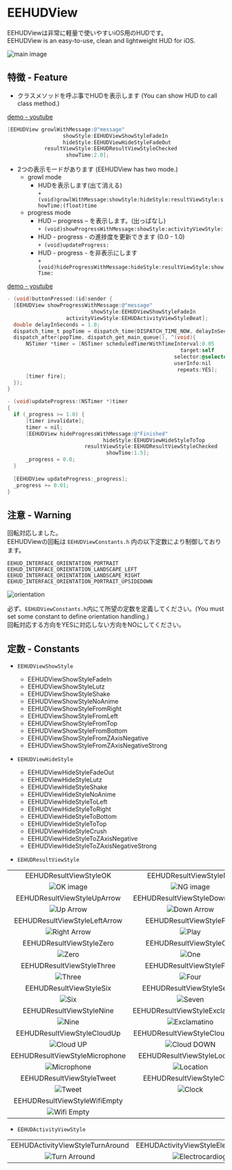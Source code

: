EEHUDView
=========================

EEHUDViewは非常に軽量で使いやすいiOS用のHUDです。  
EEHUDView is an easy-to-use, clean and lightweight HUD for iOS.  

![main image](https://lh5.googleusercontent.com/-D4prt2WDrv0/T902ENPr9OI/AAAAAAAAAPE/vfjaHdjztzA/s800/120617-0002.png)  

特徴 - Feature
-----------------  
* クラスメソッドを呼ぶ事でHUDを表示します (You can show HUD to call class method.)  

[demo - youtube](http://youtu.be/QcRMokpS_3E "growl")  

``` objective-c 
[EEHUDView growlWithMessage:@"message"
   	              showStyle:EEHUDViewShowStyleFadeIn
       	          hideStyle:EEHUDViewHideStyleFadeOut
       	    resultViewStyle:EEHUDResultViewStyleChecked
       	           showTime:2.0];
```      

* 2つの表示モードがあります (EEHUDView has two mode.)  
    * growl mode  
        * HUDを表示します(出て消える)  
    	```+ (void)growlWithMessage:showStyle:hideStyle:resultViewStyle:showTime:(float)time```  
    * progress mode  
    	* HUD – progress – を表示します。(出っぱなし)  
 		```+ (void)showProgressWithMessage:showStyle:activityViewStyle:```  
 		* HUD - progress - の進捗度を更新できます (0.0 - 1.0)  
		```+ (void)updateProgress:```  
		* HUD - progress - を非表示にします  
		```+ (void)hideProgressWithMessage:hideStyle:resultViewStyle:showTime:```  

[demo - youtube](http://youtu.be/bTrCc9xvzPE "progress")  

``` objective-c
- (void)buttonPressed:(id)sender {
  [EEHUDView showProgressWithMessage:@"message"
                           showStyle:EEHUDViewShowStyleFadeIn
                   activityViewStyle:EEHUDActivityViewStyleBeat];
  double delayInSeconds = 1.0;
  dispatch_time_t popTime = dispatch_time(DISPATCH_TIME_NOW, delayInSeconds * NSEC_PER_SEC);
  dispatch_after(popTime, dispatch_get_main_queue(), ^(void){
      NSTimer *timer = [NSTimer scheduledTimerWithTimeInterval:0.05
                                                        target:self
                                                      selector:@selector(updateProgress:)
                                                      userInfo:nil
                                                       repeats:YES];
      [timer fire];
  });
}

- (void)updateProgress:(NSTimer *)timer
{
  if (_progress >= 1.0) {
      [timer invalidate];
      timer = nil;
      [EEHUDView hideProgressWithMessage:@"Finished"
                               hideStyle:EEHUDViewHideStyleToTop
                         resultViewStyle:EEHUDResultViewStyleChecked
                                showTime:1.5];
      _progress = 0.0;
  }
    
  [EEHUDView updateProgress:_progress];
  _progress += 0.01;
}
```

注意 - Warning  
-------------------
回転対応しました。  
EEHUDViewの回転は `EEHUDViewConstants.h` 内の以下定数により制御しております。  

`EEHUD_INTERFACE_ORIENTATION_PORTRAIT`  
`EEHUD_INTERFACE_ORIENTATION_LANDSCAPE_LEFT`  
`EEHUD_INTERFACE_ORIENTATION_LANDSCAPE_RIGHT`  
`EEHUD_INTERFACE_ORIENTATION_PORTRAIT_UPSIDEDOWN`  

![orientation](https://lh5.googleusercontent.com/-a3EKZnX5_Z0/T901FC4HHXI/AAAAAAAAAOw/5YLlz-_waJ4/s800/120617-0001.png)  

必ず、`EEHUDViewConstants.h`内にて所望の定数を定義してください。(You must set some constant to define orientation handling.)  
回転対応する方向をYESに対応しない方向をNOにしてください。  


定数 - Constants  
-------------------
* `EEHUDViewShowStyle`  
    * EEHUDViewShowStyleFadeIn  
    * EEHUDViewShowStyleLutz  
    * EEHUDViewShowStyleShake  
    * EEHUDViewShowStyleNoAnime  
    * EEHUDViewShowStyleFromRight  
    * EEHUDViewShowStyleFromLeft  
    * EEHUDViewShowStyleFromTop  
    * EEHUDViewShowStyleFromBottom  
    * EEHUDViewShowStyleFromZAxisNegative  
    * EEHUDViewShowStyleFromZAxisNegativeStrong  

* `EEHUDViewHideStyle`  
    * EEHUDViewHideStyleFadeOut  
    * EEHUDViewHideStyleLutz  
    * EEHUDViewHideStyleShake  
    * EEHUDViewHideStyleNoAnime  
    * EEHUDViewHideStyleToLeft  
    * EEHUDViewHideStyleToRight  
    * EEHUDViewHideStyleToBottom  
    * EEHUDViewHideStyleToTop  
    * EEHUDViewHideStyleCrush  
    * EEHUDViewHideStyleToZAxisNegative  
    * EEHUDViewHideStyleToZAxisNegativeStrong  

* `EEHUDResultViewStyle`  
  
||||
|:------:|:------:|:------:|
| EEHUDResultViewStyleOK | EEHUDResultViewStyleNG | EEHUDResultViewStyleChecked |
| ![OK image][ok] | ![NG image][ng] | ![Check image][check] |
| EEHUDResultViewStyleUpArrow | EEHUDResultViewStyleDownArrow | EEHUDResultViewStyleRightArrow |
| ![Up Arrow][up_arrow] | ![Down Arrow][down_arrow] | ![Right Arrow][right_arrow] |
| EEHUDResultViewStyleLeftArrow | EEHUDResultViewStylePlay | EEHUDResultViewStylePause|
| ![Right Arrow][right_arrow] | ![Play][play] | ![Pause][pause] |
| EEHUDResultViewStyleZero | EEHUDResultViewStyleOne | EEHUDResultViewStyleTwo |
| ![Zero][zero] |![One][one] |![Two][two] |
| EEHUDResultViewStyleThree | EEHUDResultViewStyleFour | EEHUDResultViewStyleFive |
| ![Three][three] | ![Four][four] | ![Five][five] |
| EEHUDResultViewStyleSix | EEHUDResultViewStyleSeven | EEHUDResultViewStyleEight |
| ![Six][six] | ![Seven][seven] | ![Eight][eight] |
| EEHUDResultViewStyleNine | EEHUDResultViewStyleExclamation | EEHUDResultViewStyleCloud |
| ![Nine][nine] | ![Exclamatino][exclamation] | ![Cloud][cloud] |
| EEHUDResultViewStyleCloudUp | EEHUDResultViewStyleCloudDown | EEHUDResultViewStyleMail |
| ![Cloud UP][cloud_up] | ![Cloud DOWN][cloud_down] | ![Mail][mail] |
| EEHUDResultViewStyleMicrophone | EEHUDResultViewStyleLocation | EEHUDResultViewStyleHome |
| ![Microphone][microphone] | ![Location][location] | ![Home][home] |
| EEHUDResultViewStyleTweet | EEHUDResultViewStyleClock | EEHUDResultViewStyleWifiFull |
| ![Tweet][tweet] | ![Clock][clock] | ![Wifi Full][wifi_full] |
| EEHUDResultViewStyleWifiEmpty |||
| ![Wifi Empty][wifi_empty] |||

* `EEHUDActivityViewStyle`  

||||
|:------:|:------:|:------:|
| EEHUDActivityViewStyleTurnAround | EEHUDActivityViewStyleElectrocardiogram | EEHUDActivityViewStyleBeat |
| ![Turn Arround][turn_arround] | ![Electrocardiogram][electrocardiogram] | ![Beat][beat] |



[ok]: https://lh6.googleusercontent.com/-D4TQoDbF60g/T6OIllIAN2I/AAAAAAAAALA/WjTrCnVsiWM/s800/001_OK.png "OK icon"  
[ng]: https://lh5.googleusercontent.com/-lxzV7SXuv8g/T6OIlv0jVdI/AAAAAAAAAK8/RXd56F5JqAE/s800/002_NG.png "NG icon"  
[check]: https://lh6.googleusercontent.com/-aAVm3jgPHHQ/T6OIlnZoCzI/AAAAAAAAALM/YVM6CwynwuM/s800/003_Checked.png "Check icon"  
[up_arrow]: https://lh4.googleusercontent.com/-iCXoYP753KY/T6OImLcYgqI/AAAAAAAAALE/8genv0PcDRk/s800/004_UpArrow.png "Up Arrow icon"  
[down_arrow]: https://lh5.googleusercontent.com/-F9HMjYUACjw/T6OIsXkIzNI/AAAAAAAAAL8/qt13-lCnDiM/s800/005_DownArrow.png "Down Arrow icon"  
[right_arrow]: https://lh3.googleusercontent.com/-2TAnHqO4YKM/T6OIrNlHVII/AAAAAAAAAL0/T7sbDEJ-UB4/s800/006_RightArrow.png "Right Arrow icon"  
[left_arrow]: https://lh6.googleusercontent.com/-rWdNEMvtEVY/T6OInfCtj2I/AAAAAAAAALc/cLXpt5e3Ghc/s800/007_LeftArrow.png "Left Arrow icon"  
[play]: https://lh5.googleusercontent.com/-lEE_3lhjCp0/T6OIo09ySiI/AAAAAAAAALg/6XssC5BwdsI/s800/008_Play.png "Play icon"  
[pause]: https://lh4.googleusercontent.com/-pFqcFsTxyZI/T6OIoydhuPI/AAAAAAAAALk/NJcqUJ3AuIA/s800/009_Pause.png "Pause icon"  
[zero]: https://lh5.googleusercontent.com/-hWuJEOrTtgM/T6OYqfRkc7I/AAAAAAAAAMI/OUjLYEcCjss/s800/010_0.png "Zero icon"  
[one]: https://lh4.googleusercontent.com/-U4cA8zK6k8E/T6OYqSJfBnI/AAAAAAAAAMM/d1FnfpP_oCE/s800/011_1.png "One icon"  
[two]: https://lh3.googleusercontent.com/-BaqIvT8qUNA/T6OYvnjpNrI/AAAAAAAAAM0/27PdpA7d1Sk/s800/012_2.png "Two icon"  
[three]: https://lh6.googleusercontent.com/-ectWmpyW78Y/T6OYqz-30VI/AAAAAAAAAMQ/L2pbkD_4pVM/s800/013_3.png "Three icon"  
[four]: https://lh4.googleusercontent.com/-gtxf0m7gdBQ/T6OYrAl8-zI/AAAAAAAAAMU/KaGg7WmNGXk/s800/014_4.png "Four icon"
[five]: https://lh4.googleusercontent.com/-dKxQQfmiVBU/T6OYwijezQI/AAAAAAAAAM8/zeTCf2oaIMU/s800/015_5.png "Five icon"  
[six]: https://lh6.googleusercontent.com/-ZmvDSK-y9fw/T6OYrzM_vDI/AAAAAAAAAMk/tfBNY0Tz6qY/s800/016_6.png "Six icon"  
[seven]: https://lh6.googleusercontent.com/-orIuTdbAQ-o/T6OYxqToEZI/AAAAAAAAANI/2FjC3jSfOno/s800/017_7.png "Seven icon"  
[eight]: https://lh5.googleusercontent.com/-MXW5mcuSE0M/T6OYy62mgVI/AAAAAAAAANQ/N5Ot8-M40SY/s800/018_8.png "Eight icon"  
[nine]: https://lh3.googleusercontent.com/-jmho3WMMa6Q/T6OYtexGRKI/AAAAAAAAAMw/pNQaGENsj48/s800/019_9.png "Nine icon"  
[exclamation]: https://lh5.googleusercontent.com/-Tf2brsObTM8/T6PFWoQb9YI/AAAAAAAAANg/jUVNxIWHu4o/s800/020_exclamation.png "Exclamation icon"  
[cloud]: https://lh3.googleusercontent.com/-ClJCzZRU5EI/T6PFW82QdfI/AAAAAAAAANc/qHgqW0oWDc8/s800/021_cloud.png "Cloud icon"  
[cloud_up]: https://lh4.googleusercontent.com/-U21199OsCag/UArUxEStM8I/AAAAAAAAAQY/bTyMrP3Tf7c/s800/022_cloudUp2.png "Cloud UP icon"  
[cloud_down]: https://lh4.googleusercontent.com/-sIjKZWuAgvE/UArUxBBFHvI/AAAAAAAAAQc/4dkq6KIS2Sk/s800/023_cloudDown2.png "Cloud DOWN icon"  
[mail]: https://lh3.googleusercontent.com/-2jku23CPft0/T8TF6aqp6RI/AAAAAAAAAOA/V3CggQtEGrQ/s800/024_mail.png "Mail icon"  
[microphone]: https://lh6.googleusercontent.com/-4887D1xNGJc/T9wZESmsELI/AAAAAAAAAOQ/1b6KljBRKk8/s800/025_microphone.png "Microphone icon"  
[location]: https://lh5.googleusercontent.com/-YFwjubFI3Pg/T9wZES0HlWI/AAAAAAAAAOM/MDZbRF4O7dQ/s800/026_location.png "Location icon"  
[home]: https://lh3.googleusercontent.com/-_7I5KJ1koEk/T9wZEpL0eWI/AAAAAAAAAOU/HHAISS8BSIg/s800/027_home.png "Home icon"  
[tweet]: https://lh3.googleusercontent.com/-E7WdM3PlDdw/T9wZE31b7MI/AAAAAAAAAOk/H5lbspSEPXI/s800/028_tweet.png "Tweet icon"  
[clock]: https://lh5.googleusercontent.com/-pEnuvZie0DI/T-RY9Zh7IxI/AAAAAAAAAPw/xdG7SYt76WU/s800/029_clock.png "Clock icon"  
[wifi_full]: https://lh6.googleusercontent.com/-gTo8vjA2JFI/UArUMIhvJrI/AAAAAAAAAQE/WbwW9nIevPY/s800/030_wifiFull.png "Wifi Full icon"  
[wifi_empty]: https://lh6.googleusercontent.com/-X5-_-_8b4G0/UArUMF1PL1I/AAAAAAAAAQA/Bu3jWniYUPY/s800/031_wifiEmpty.png "Wifi Empty icon"  

[turn_arround]: https://lh6.googleusercontent.com/-4Ll-W0A3I3s/UBNiIXEt5hI/AAAAAAAAAQw/TlJMcKAbgWc/s800/-001_turnArround.png "Turn Arround icon"  
[electrocardiogram]: https://lh6.googleusercontent.com/-wiOvX73_HRA/UBNiIcotsRI/AAAAAAAAAQs/O-pDTYptKeA/s800/-002_electrocardiogram.png "Electrocardiogram icon"  
[beat]: https://lh6.googleusercontent.com/-SXRlKJF9aDs/UBvKpGHWXQI/AAAAAAAAARI/8ZMtIYB0l3o/s800/-003_beat.png "Beat icon"